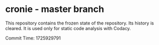 # cronie - master branch

This repository contains the frozen state of the repository.
Its history is cleared. It is used only for static code
analysis with Codacy.

Commit Time: 1725929791